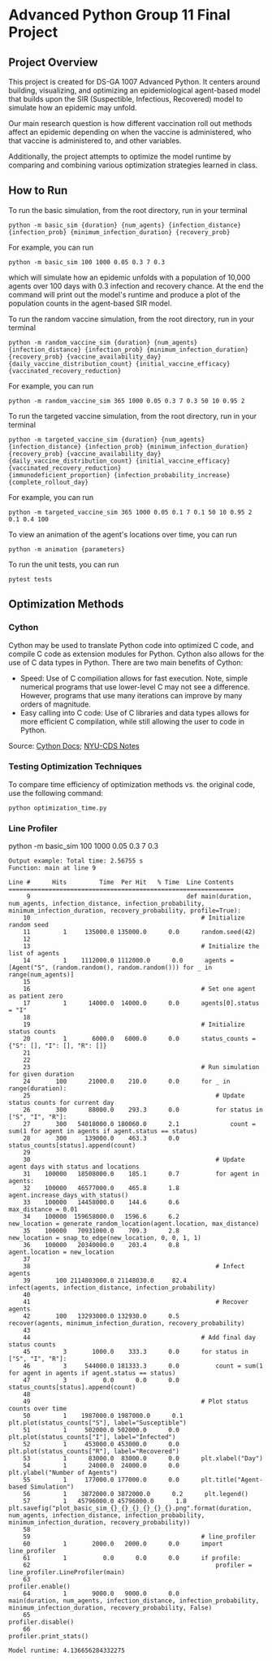 # Advanced Python Group 11 Final Project

## Project Overview

This project is created for DS-GA 1007 Advanced Python. It centers around building, visualizing, and optimizing an epidemiological agent-based model that builds upon the SIR (Suspectible, Infectious, Recovered) model to simulate how an epidemic may unfold. 

Our main research question is how different vaccination roll out methods affect an epidemic depending on when the vaccine is administered, who that vaccine is administered to, and other variables.

Additionally, the project attempts to optimize the model runtime by comparing and combining various optimization strategies learned in class.

## How to Run

To run the basic simulation, from the root directory, run in your terminal
```
python -m basic_sim {duration} {num_agents} {infection_distance} {infection_prob} {minimum_infection_duration} {recovery_prob}
```

For example,
you can run
```
python -m basic_sim 100 1000 0.05 0.3 7 0.3
```
which will simulate how an epidemic unfolds with a population of 10,000 agents over 100 days with 0.3 infection and recovery chance. At the end the command will print out the model's runtime and produce a plot of the population counts in the agent-based SIR model.

To run the random vaccine simulation, from the root directory, run in your terminal
```
python -m random_vaccine_sim {duration} {num_agents} {infection_distance} {infection_prob} {minimum_infection_duration} {recovery_prob} {vaccine_availability_day} {daily_vaccine_distribution_count} {initial_vaccine_efficacy} {vaccinated_recovery_reduction}
```

For example,
you can run
```
python -m random_vaccine_sim 365 1000 0.05 0.3 7 0.3 50 10 0.95 2
```

To run the targeted vaccine simulation, from the root directory, run in your terminal
```
python -m targeted_vaccine_sim {duration} {num_agents} {infection_distance} {infection_prob} {minimum_infection_duration} {recovery_prob} {vaccine_availability_day} {daily_vaccine_distribution_count} {initial_vaccine_efficacy} {vaccinated_recovery_reduction}
{immunodeficient_proportion} {infection_probability_increase} {complete_rollout_day}
```

For example,
you can run
```
python -m targeted_vaccine_sim 365 1000 0.05 0.1 7 0.1 50 10 0.95 2 0.1 0.4 100
```

To view an animation of the agent's locations over time, you can run
```
python -m animation {parameters}
```

To run the unit tests, you can run
```
pytest tests
```

## Optimization Methods

### Cython
Cython may be used to translate Python code into optimized C code, and compile C code as extension modules for Python. Cython also allows for the use of C data types in Python. There are two main benefits of Cython:
* Speed: Use of C compiliation allows for fast execution. Note, simple numerical programs that use lower-level C may not see a difference. However, programs that use many iterations can improve by many orders of magnitude.
* Easy calling into C code: Use of C libraries and data types allows for more efficient C compilation, while still allowing the user to code in Python.

Source: [Cython Docs](https://cython.readthedocs.io/en/latest/src/quickstart/overview.html); [NYU-CDS Notes](https://nyu-cds.github.io/python-cython/)

### Testing Optimization Techniques
To compare time efficiency of optimization methods vs. the original code, use the following command:
```
python optimization_time.py
```
### Line Profiler
python -m basic_sim 100 1000 0.05 0.3 7 0.3

```
Output example: Total time: 2.56755 s
Function: main at line 9

Line #      Hits         Time  Per Hit   % Time  Line Contents
==============================================================
     9                                           def main(duration, num_agents, infection_distance, infection_probability, minimum_infection_duration, recovery_probability, profile=True):
    10                                               # Initialize random seed
    11         1     135000.0 135000.0      0.0      random.seed(42)   
    12                                               
    13                                               # Initialize the list of agents
    14         1    1112000.0 1112000.0      0.0      agents = [Agent("S", (random.random(), random.random())) for _ in range(num_agents)]
    15                                           
    16                                               # Set one agent as patient zero
    17         1      14000.0  14000.0      0.0      agents[0].status = "I"
    18                                           
    19                                               # Initialize status counts
    20         1       6000.0   6000.0      0.0      status_counts = {"S": [], "I": [], "R": []}
    21                                           
    22                                           
    23                                               # Run simulation for given duration
    24       100      21000.0    210.0      0.0      for _ in range(duration):
    25                                                   # Update status counts for current day
    26       300      88000.0    293.3      0.0          for status in ["S", "I", "R"]:
    27       300   54018000.0 180060.0      2.1              count = sum(1 for agent in agents if agent.status == status)
    28       300     139000.0    463.3      0.0              status_counts[status].append(count)
    29                                           
    30                                                   # Update agent days with status and locations
    31    100000   18508000.0    185.1      0.7          for agent in agents:
    32    100000   46577000.0    465.8      1.8              agent.increase_days_with_status()
    33    100000   14458000.0    144.6      0.6              max_distance = 0.01
    34    100000  159658000.0   1596.6      6.2              new_location = generate_random_location(agent.location, max_distance)
    35    100000   70931000.0    709.3      2.8              new_location = snap_to_edge(new_location, 0, 0, 1, 1)
    36    100000   20340000.0    203.4      0.8              agent.location = new_location
    37                                           
    38                                                   # Infect agents
    39       100 2114803000.0 21148030.0     82.4          infect(agents, infection_distance, infection_probability)
    40                                           
    41                                                   # Recover agents
    42       100   13293000.0 132930.0      0.5          recover(agents, minimum_infection_duration, recovery_probability)
    43                                           
    44                                               # Add final day status counts
    45         3       1000.0    333.3      0.0      for status in ["S", "I", "R"]:
    46         3     544000.0 181333.3      0.0          count = sum(1 for agent in agents if agent.status == status)
    47         3          0.0      0.0      0.0          status_counts[status].append(count)
    48                                           
    49                                               # Plot status counts over time
    50         1    1987000.0 1987000.0      0.1      plt.plot(status_counts["S"], label="Susceptible")
    51         1     502000.0 502000.0      0.0      plt.plot(status_counts["I"], label="Infected")
    52         1     453000.0 453000.0      0.0      plt.plot(status_counts["R"], label="Recovered")
    53         1      83000.0  83000.0      0.0      plt.xlabel("Day")
    54         1      24000.0  24000.0      0.0      plt.ylabel("Number of Agents")
    55         1     177000.0 177000.0      0.0      plt.title("Agent-based Simulation")
    56         1    3872000.0 3872000.0      0.2      plt.legend()
    57         1   45796000.0 45796000.0      1.8      plt.savefig("plot_basic_sim_{}_{}_{}_{}_{}_{}.png".format(duration, num_agents, infection_distance, infection_probability, minimum_infection_duration, recovery_probability))
    58                                           
    59                                               # line_profiler
    60         1       2000.0   2000.0      0.0      import line_profiler
    61         1          0.0      0.0      0.0      if profile:
    62                                                   profiler = line_profiler.LineProfiler(main)
    63                                                   profiler.enable()
    64         1       9000.0   9000.0      0.0          main(duration, num_agents, infection_distance, infection_probability, minimum_infection_duration, recovery_probability, False)
    65                                                   profiler.disable()
    66                                                   profiler.print_stats()

Model runtime: 4.136656284332275
```

